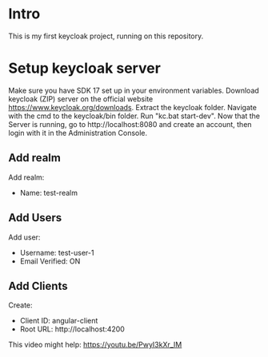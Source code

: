 # Intro
This is my first keycloak project, running on this repository.

# Setup keycloak server
Make sure you have SDK 17 set up in your environment variables.
Download keycloak (ZIP) server on the official website https://www.keycloak.org/downloads.
Extract the keycloak folder. Navigate with the cmd to the keycloak/bin folder. Run "kc.bat start-dev".
Now that the Server is running, go to http://localhost:8080 and create an account, then login with it in the Administration Console.
## Add realm
Add realm: 
- Name: test-realm
## Add Users
Add user: 
- Username: test-user-1
- Email Verified: ON
## Add Clients
Create: 
- Client ID: angular-client
- Root URL: http://localhost:4200


This video might help:
https://youtu.be/PwyI3kXr_IM


